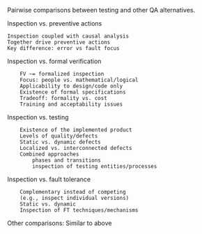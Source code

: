 Pairwise comparisons between testing and other QA alternatives.


Inspection vs. preventive actions

    Inspection coupled with causal analysis
    Together drive preventive actions
    Key difference: error vs fault focus

Inspection vs. formal verification

        FV ~= formalized inspection
        Focus: people vs. mathematical/logical
        Applicability to design/code only
        Existence of formal specifications
        Tradeoff: formality vs. cost
        Training and acceptability issues
        
Inspection vs. testing

        Existence of the implemented product
        Levels of quality/defects
        Static vs. dynamic defects
        Localized vs. interconnected defects
        Combined approaches
            phases and transitions
            inspection of testing entities/processes
            
Inspection vs. fault tolerance

        Complementary instead of competing
        (e.g., inspect individual versions)
        Static vs. dynamic
        Inspection of FT techniques/mechanisms

Other comparisons: Similar to above

